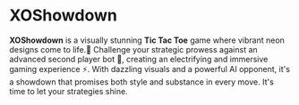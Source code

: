 # XOShowdown
**XOShowdown** is a visually stunning **Tic Tac Toe** game where vibrant neon designs come to life.🚀 Challenge your strategic prowess against an advanced second player bot 🤖, creating an electrifying and immersive gaming experience ⚡. With dazzling visuals and a powerful AI opponent, it's a showdown that promises both style and substance in every move. It's time to let your strategies shine.
